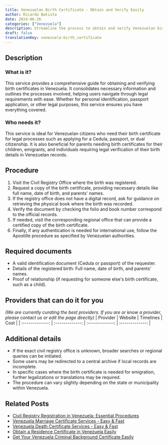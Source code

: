 ```yaml
---
title: Venezuelan Birth Certificate - Obtain and Verify Easily
author: Ricardo Batista
date: 2024-06-26
categories: ["Venezuela"]
description: Streamline the process to obtain and verify Venezuelan birth certificates with our step-by-step guide and essential document list.
draft: false
translationKey: venezuela-birth_certificate
---
```


## Description
### What is it?
This service provides a comprehensive guide for obtaining and verifying birth certificates in Venezuela. It consolidates necessary information and outlines the processes involved, helping users navigate through legal requirements with ease. Whether for personal identification, passport application, or other legal purposes, this service ensures you have everything covered.

### Who needs it?
This service is ideal for Venezuelan citizens who need their birth certificate for legal processes such as applying for a Cedula, passport, or dual citizenship. It is also beneficial for parents needing birth certificates for their children, emigrants, and individuals requiring legal verification of their birth details in Venezuelan records.

## Procedure

1. Visit the Civil Registry Office where the birth was registered.
2. Request a copy of the birth certificate, providing necessary details like full name, date of birth, and parents' names.
3. If the registry office does not have a digital record, ask for guidance on retrieving the physical book where the birth was recorded.
4. Verify the document by checking the folio and book number correspond to the official records.
5. If needed, visit the corresponding regional office that can provide a certified copy of the birth certificate.
6. Finally, if any authentication is needed for international use, follow the Apostille procedure as specified by Venezuelan authorities.


## Required documents

- A valid identification document (Cedula or passport) of the requester.
- Details of the registered birth: Full name, date of birth, and parents' names.
- Proof of relationship (if requesting for someone else's birth certificate, such as a child).


## Providers that can do it for you
_(We are currently curating the best providers. If you are or know a provider, please contact us or edit the page directly)_
| Provider        |     Website     |     Timelines    |       Cost      |
| :-------------: | :-------------: |  :-------------: | :-------------: |

## Additional details

- If the exact civil registry office is unknown, broader searches or regional queries can be initiated.
- Some users may be redirected to a central archive if local records are incomplete.
- In specific cases where the birth certificate is needed for emigration, further legalizations or translations may be required.
- The procedure can vary slightly depending on the state or municipality within Venezuela.




## Related Posts

- [Civil Registry Registration in Venezuela: Essential Procedures](https://tramitit.com/guides/venezuela/civil_registry_registration/)
- [Venezuela Marriage Certificate Services - Easy & Fast](https://tramitit.com/guides/venezuela/marriage_certificate/)
- [Venezuela Death Certificate Services - Easy & Fast](https://tramitit.com/guides/venezuela/death_certificate/)
- [Obtain a Residence Certificate in Venezuela Easily](https://tramitit.com/guides/venezuela/residence_certificate/)
- [Get Your Venezuela Criminal Background Certificate Easily](https://tramitit.com/guides/venezuela/criminal_background_certificate/)